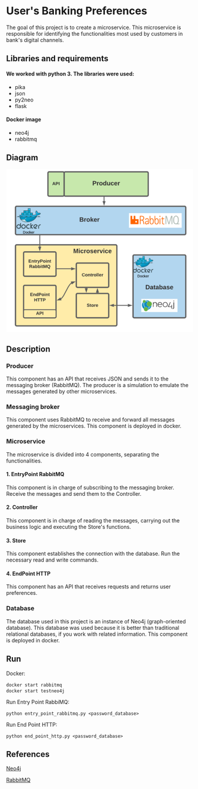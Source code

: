 # User's Banking Preferences

The goal of this project is to create a microservice. This microservice is responsible for identifying the functionalities most used by customers in bank's digital channels.

## Libraries and requirements

#### We worked with python 3. The libraries were used:
- pika
- json
- py2neo
- flask

#### Docker image
- neo4j
- rabbitmq


## Diagram 

![Figure](https://github.com/DanielOrtizMontoya/UserPreferences/blob/master/solution.png)


## Description


### Producer

This component has an API that receives JSON and sends it to the messaging broker (RabbitMQ). The producer is a simulation to emulate the messages generated by other microservices.

### Messaging broker

This component uses RabbitMQ to receive and forward all messages generated by the microservices. This component is deployed in docker.

### Microservice

The microservice is divided into 4 components, separating the functionalities.

 #### 1. EntryPoint RabbitMQ

 This component is in charge of subscribing to the messaging broker. Receive the messages and send them to the Controller.

 #### 2. Controller

 This component is in charge of reading the messages, carrying out the business logic and executing the Store's functions.

 #### 3. Store

 This component establishes the connection with the database. Run the necessary read and write commands.

 #### 4. EndPoint HTTP

 This component has an API that receives requests and returns user preferences.

### Database

The database used in this project is an instance of Neo4j (graph-oriented database). This database was used because it is better than traditional relational databases, if you work with related information. This component is deployed in docker.

## Run

Docker:

    docker start rabbitmq
    docker start testneo4j
    
Run Entry Point RabbiMQ:

    python entry_point_rabbitmq.py <password_database>
    
Run End Point HTTP:

    python end_point_http.py <password_database>


## References 

[Neo4j](https://neo4j.com/developer/python/)

[RabbitMQ](https://www.rabbitmq.com/tutorials/tutorial-one-python.html)

















